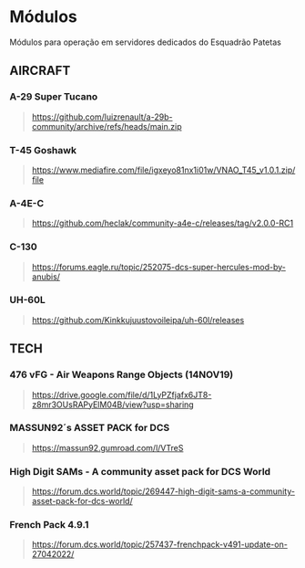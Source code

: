 # Módulos
Módulos para operação em servidores dedicados do Esquadrão Patetas

## AIRCRAFT

### A-29 Super Tucano
> https://github.com/luizrenault/a-29b-community/archive/refs/heads/main.zip

### T-45 Goshawk
> https://www.mediafire.com/file/igxeyo81nx1i01w/VNAO_T45_v1.0.1.zip/file

### A-4E-C
> https://github.com/heclak/community-a4e-c/releases/tag/v2.0.0-RC1

### C-130
> https://forums.eagle.ru/topic/252075-dcs-super-hercules-mod-by-anubis/

### UH-60L
> https://github.com/Kinkkujuustovoileipa/uh-60l/releases



## TECH

### 476 vFG - Air Weapons Range Objects (14NOV19)
> https://drive.google.com/file/d/1LyPZfjafx6JT8-z8mr3OUsRAPyElM04B/view?usp=sharing

### MASSUN92´s ASSET PACK for DCS
> https://massun92.gumroad.com/l/VTreS


### High Digit SAMs - A community asset pack for DCS World
> https://forum.dcs.world/topic/269447-high-digit-sams-a-community-asset-pack-for-dcs-world/

### French Pack 4.9.1
> https://forum.dcs.world/topic/257437-frenchpack-v491-update-on-27042022/
